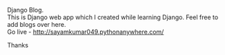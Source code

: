 Django Blog.<br />
This is Django web app which I created while learning Django. Feel free to add blogs over here.<br />
Go live - http://sayamkumar049.pythonanywhere.com/

Thanks

